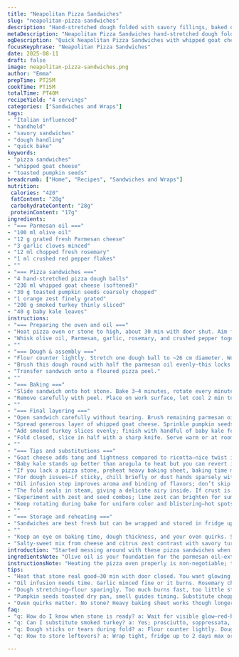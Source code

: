 ```yaml
---
title: "Neapolitan Pizza Sandwiches"
slug: "neapolitan-pizza-sandwiches"
description: "Hand-stretched dough folded with savory fillings, baked on a hot stone for a crisp crust. Parmesan oil brushed twice for savory depth. Ricotta swapped with whipped goat cheese, pistachios replaced by toasted pumpkin seeds for earthiness. Smoked turkey replaces mortadella, arugula swapped with baby kale for bite. Citrus twist via orange zest instead of lemon. Technique focuses on dough handling, quick baking with frequent turns. Visual cues prioritize golden crust, aroma of toasted garlic and rosemary. Practical tips on dough elasticity and quick oil infusion included. Oven time adjusted with 3–4 minute bake, balancing chew and char."
metaDescription: "Neapolitan Pizza Sandwiches hand-stretched dough folded with savory fillings, baked on a hot stone. Parmesan oil brushed twice adds deep savory notes."
ogDescription: "Quick Neapolitan Pizza Sandwiches with whipped goat cheese, toasted pumpkin seeds, smoked turkey, and baby kale. Crisp crust, fragrant garlic-rosemary oil."
focusKeyphrase: "Neapolitan Pizza Sandwiches"
date: 2025-08-11
draft: false
image: neapolitan-pizza-sandwiches.png
author: "Emma"
prepTime: PT25M
cookTime: PT15M
totalTime: PT40M
recipeYield: "4 servings"
categories: ["Sandwiches and Wraps"]
tags:
- "Italian influenced"
- "handheld"
- "savory sandwiches"
- "dough handling"
- "quick bake"
keywords:
- "pizza sandwiches"
- "whipped goat cheese"
- "toasted pumpkin seeds"
breadcrumb: ["Home", "Recipes", "Sandwiches and Wraps"]
nutrition: 
 calories: "420"
 fatContent: "28g"
 carbohydrateContent: "28g"
 proteinContent: "17g"
ingredients:
- "=== Parmesan oil ==="
- "100 ml olive oil"
- "12 g grated fresh Parmesan cheese"
- "3 garlic cloves minced"
- "12 ml chopped fresh rosemary"
- "1 ml crushed red pepper flakes"
- ""
- "=== Pizza sandwiches ==="
- "4 hand-stretched pizza dough balls"
- "230 ml whipped goat cheese (softened)"
- "30 g toasted pumpkin seeds coarsely chopped"
- "1 orange zest finely grated"
- "200 g smoked turkey thinly sliced"
- "40 g baby kale leaves"
instructions:
- "=== Preparing the oven and oil ==="
- "Heat pizza oven or stone to high, about 30 min with door shut. Aim for a glowing hot deck; you want quick crust blistering without drying the dough."
- "Whisk olive oil, Parmesan, garlic, rosemary, and crushed pepper together. Season lightly; Parmesan brings saltiness. Set aside for at least 15 minutes. Garlic and rosemary infuse slowly, so prep early."
- ""
- "=== Dough & assembly ==="
- "Flour counter lightly. Stretch one dough ball to ~26 cm diameter. Work quickly but gently to keep air bubbles intact. Excess flour will burn; brush some off carefully."
- "Brush this dough round with half the parmesan oil evenly—this locks moisture, adds flavor layers. Fold dough over to make a semicircle. Seal edges by pressing firmly."
- "Transfer sandwich onto a floured pizza peel."
- ""
- "=== Baking ==="
- "Slide sandwich onto hot stone. Bake 3–4 minutes, rotate every minute to prevent hotspots. Watch the crust: golden with small dark spots, bubbly texture indicates readiness. If edge turns too dark fast, lower temp next round."
- "Remove carefully with peel. Place on work surface, let cool 2 min to avoid filling meltdown."
- ""
- "=== Final layering ==="
- "Open sandwich carefully without tearing. Brush remaining parmesan oil inside—adds moisture and richness."
- "Spread generous layer of whipped goat cheese. Sprinkle pumpkin seeds and orange zest for crunch and zing."
- "Add smoked turkey slices evenly; finish with handful of baby kale for peppery freshness."
- "Fold closed, slice in half with a sharp knife. Serve warm or at room temp."
- ""
- "=== Tips and substitutions ==="
- "Goat cheese adds tang and lightness compared to ricotta—nice twist if you enjoy complexity. Pumpkin seeds can be swapped with chopped walnuts or almonds for texture. Smoked turkey simulates mortadella's fatty savoriness but lighter; prosciutto or soppressata work too."
- "Baby kale stands up better than arugula to heat but you can revert if preferred."
- "If you lack a pizza stone, preheat heavy baking sheet, baking time might be a bit longer; watch crust color closely."
- "For dough issues—if sticky, chill briefly or dust hands sparsely with flour. Avoid over-flouring dough surface to maintain crispness."
- "Oil infusion step improves aroma and binding of flavors; don’t skip or reduce garlic/rosemary intensity—flavor anchors here."
- "The fold seals in steam, giving a delicate airy inside. If crust is tough, likely overbaked or dough stretched too thin."
- "Experiment with zest and seed combos; lime zest can brighten for summer; toasted sesame seeds add nuttiness."
- "Keep rotating during bake for uniform color and blistering—hot spots are enemy of balance."
- ""
- "=== Storage and reheating ==="
- "Sandwiches are best fresh but can be wrapped and stored in fridge up to 2 days. Reheat in toaster oven or skillet to bring crisp texture back; microwave yields soggy crust."
- ""
- "Keep an eye on baking time, dough thickness, and your oven quirks. Smell is key—aroma of toasted garlic and rosemary tells you when to pull out. Crisp golden crust with supple interior texture is your goal, no burnt edges."
- "Salty-sweet mix from cheese and citrus zest contrast with savory turkey and fresh green bite. Texture is crunch from seeds, softness from cheese, chew from crust. A layered bite, complex despite its simplicity."
introduction: "Started messing around with these pizza sandwiches when craving something handheld but more interesting than your average sub. Found ricotta a bit bland so switched to whipped goat cheese—gives this slight tang and lighter mouthfeel. Toasted pumpkin seeds for crunch instead of pistachios; cheaper, nuttier, and super easy to toast on stove. Smoked turkey swapped in; closer to deli meats I had on hand but holds flavor without overpowering. Added orange zest over lemon for a floral note that rose above thyme or rosemary. Quick bakings, 3-4 minutes with rotations—watch dough for blistering not overburns. Oil brushing techniques worth emphasizing to maintain moist crust in heat. Essential to let sandwiches cool a few before folding back—avoids tear and cheesy meltdown. Baby kale sturdy enough for heat, better than arugula here. The smell wafting from garlic-rosemary oil toasting hits a solid high point before baking even done. Fast, vibrant, packed with texture. Just the way I like it."
ingredientsNote: "Olive oil is your foundation for the parmesan oil—extra virgin for best flavor but plain works okay too. Parmesan cheese grated finely to release umami fully without gritty texture—freshly grated always, no pregrated. Garlic minced very fine to avoid harsh bites or burnt bits. Fresh rosemary, ideally stripped from stems and finely chopped to evenly disperse flavor. Crushed red pepper flakes: controlled since too much can overpower pizza sandwich. Dough—homemade or good quality store bought, but hand-stretched is the goal. Thickness matters: too thin and it crisps to cracker, too thick and everything takes forever to cook properly. Whipped goat cheese preferred here for tang and lighter texture versus ricotta’s density—room temp helps spreading. If allergic or avoiding dairy? Use a cashew-based spread or mild hummus as alternative—different profile but creamy. Toasted pumpkin seeds for crunch and depth, replacing pistachios which are richer but more costly. Toast lightly on dry pan; smell is your guide. Smoked turkey introduces a warm, savory note, close substitute for mortadella; prosciutto or speck possible. Baby kale stands up to heat more than arugula, which wilts and can get slimy. Zest from orange adds fragrance distinct from lemon but lemon works well if preferred. Keep all ingredients fresh, herbaceous and vibrant—this sandwich relies on freshness to sing. Salt and pepper added sparingly—mostly rely on parmesan and cured meats seasoning."
instructionsNote: "Heating the pizza oven properly is non-negotiable; too low and crust turns leathery, too hot and dough burns before inside cooks. Aim for glowing heat and hot stone. Infusing the oil with garlic and rosemary takes time, so get this going early to maximize aroma; fresh herbs behave differently from dried—hold off adding salt till end to avoid broken emulsion. Dough stretching is art and science: flour surface just enough; too much creates dry burnt spots. Handle dough gently to preserve bubbles—trapping air yields lighter crust. Brush half the oil before folding—it locks moisture and adds a protective barrier against drying, then fold into semicircle and seal edges firmly to prevent fillings leaking during baking. Bake with frequent rotations; each oven is different, so don't rely on clock alone. Look for golden crust with random dark spots, bubbly texture; hot stone crackling sounds can signal high heat. Open carefully after baking; dough will be hot and pliable but fragile. Brush with remaining oil inside—important for moisture and boosting flavor continuity. Spread whipped goat cheese evenly for smooth layer, sprinkle pumpkin seeds and zest right after so oil captures their aroma. Layer smoked turkey neatly to prevent overfilling; baby kale last for texture and freshness. Fold gently and slice with a sharp serrated knife to avoid squashing sandwich. Serve soon for best texture. If leftovers, reheating crispy crust is tricky—skillet reheating preferred over microwave which soggifies. Watch oil doses, garlic finely minced to avoid burnt bits, dough elasticity, and baking visually for great results. The folding technique traps steam and keeps inside soft while crust crisps. Experiment with zest and seed swaps, but keep balance intact. Timing varies with dough thickness and oven power—trust your eyes, nose, and finger tap on crust for doneness."
tips:
- "Heat that stone real good—30 min with door closed. You want glowing deck not simmering ember. Dough blisters best when smoke and crackle start, no drying out. Frequent rotation stops hot spots, watch crust color; bubble texture means good chew inside."
- "Oil infusion needs time. Garlic minced fine or it burns. Rosemary chopped small for even spread. Mix oil and Parmesan just before use or broken emulsion happens. Brush half on dough before fold—locks moisture, avoids dryness, seals flavor in sandwich every layer matters."
- "Dough stretching—flour sparingly. Too much burns fast, too little sticks like glue. Keep bubbles intact or sandwich turns dense. Fold gently but seal firm, edges must hold or fillings leak and burn on stone. Serrated knife for slicing, prevents squash, messy sandwich no fun."
- "Pumpkin seeds toasted dry pan, smell guides timing. Substitute chopped walnuts or almonds for different crunch, even sunflower for budget. Goat cheese gives tang and lightness, swap for cashew spread if dairy-free but texture changes. Orange zest cuts through richness better than lemon, try lime for summer tweak."
- "Oven quirks matter. No stone? Heavy baking sheet works though longer bake needed. Watch time 3, then 4 minutes max. Edge darkens too fast? Lower heat. Let sandwich cool 2 min before refolding; hot cheese melts out, tears dough integrity. Reheat in skillet preferred; microwave ruins crisp."
faq:
- "q: How do I know when stone is ready? a: Wait for visible glow—red-hot deck, crackling sound—not just warm. Door shut traps heat. Flick flour drop; quick brown means ready. No burn means not hot enough."
- "q: Can I substitute smoked turkey? a: Yes; prosciutto, soppressata, or speck bring similar fat and savor. Turkey lighter, less oily. Adjust salt since cured meats vary. Pick what suits taste or fridge stock, keep thin slices for even bake."
- "q: Dough sticks or tears during fold? a: Flour counter lightly. Dough temper room warm helps stretch elasticity. Avoid over-stretching thin zones. Brush edges with oil to seal better. Chill sticky dough briefly, dust hands sparsely, not overdo or burn risk."
- "q: How to store leftovers? a: Wrap tight, fridge up to 2 days max or sandwich sogs out. Reheat on skillet for crisp restoration. Microwave kills crust texture quick. Alternatively, oven toaster for few minutes, but watch carefully—not too hot or burn."

---
```

